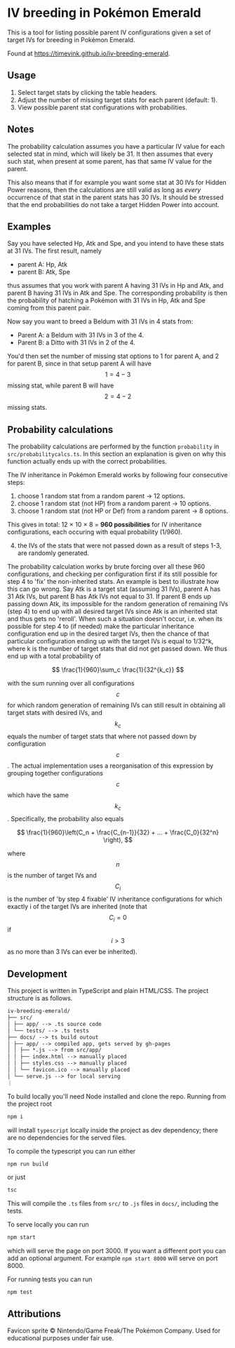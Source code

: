 # IV breeding in Pokémon Emerald

This is a tool for listing possible parent IV configurations given a set of target IVs for breeding in Pokémon Emerald.

Found at https://timevink.github.io/iv-breeding-emerald.

## Usage

1. Select target stats by clicking the table headers.
2. Adjust the number of missing target stats for each parent (default: 1).
3. View possible parent stat configurations with probabilities.

## Notes

The probability calculation assumes you have a particular IV value for each selected stat in mind, which will likely be 31. It then assumes that every such stat, when present at some parent, has that same IV value for the parent.

This also means that if for example you want some stat at 30 IVs for Hidden Power reasons, then the calculations are still valid as long as *every* occurrence of that stat in the parent stats has 30 IVs. It should be stressed that the end probabilities do not take a target Hidden Power into account.

## Examples

Say you have selected Hp, Atk and Spe, and you intend to have these stats at 31 IVs. The first result, namely

- parent A: Hp, Atk
- parent B: Atk, Spe

thus assumes that you work with parent A having 31 IVs in Hp and Atk, and parent B having 31 IVs in Atk and Spe. The corresponding probability is then the probability of hatching a Pokémon with 31 IVs in Hp, Atk and Spe coming from this parent pair.

Now say you want to breed a Beldum with 31 IVs in 4 stats from:

- Parent A: a Beldum with 31 IVs in 3 of the 4.
- Parent B: a Ditto with 31 IVs in 2 of the 4.

You'd then set the number of missing stat options to 1 for parent A, and 2 for parent B, since in that setup parent A will have $$1 = 4 - 3$$ missing stat, while parent B will have $$2 = 4 - 2$$ missing stats. 

## Probability calculations

The probability calculations are performed by the function ```probability``` in ```src/probabilitycalcs.ts```. In this section an explanation is given on why this function actually ends up with the correct probabilities.

The IV inheritance in Pokémon Emerald works by following four consecutive steps:

1. choose 1 random stat from a random parent → 12 options.
2. choose 1 random stat (not HP) from a random parent → 10 options.
3. choose 1 random stat (not HP or Def) from a random parent → 8 options.

This gives in total:  12 × 10 × 8 = **960 possibilities** for IV inheritance configurations, each occuring with equal probability (1/960).

4. the IVs of the stats that were not passed down as a result of steps 1-3, are randomly generated.

The probability calculation works by brute forcing over all these 960 configurations, and checking per configuration first if its still possible for step 4 to 'fix' the non-inherited stats. An example is best to illustrate how this can go wrong. Say Atk is a target stat (assuming 31 IVs), parent A has 31 Atk IVs, but parent B has Atk IVs not equal to 31. If parent B ends up passing down Atk, its impossible for the random generation of remaining IVs (step 4) to end up with all desired target IVs since Atk is an inherited stat and thus gets no 'reroll'. When such a situation doesn't occur, i.e. when its possible for step 4 to (if needed) make the particular inheritance configuration end up in the desired target IVs, then the chance of that particular configuration ending up with the target IVs is equal to 1/32^k, where k is the number of target stats that did not get passed down. We thus end up with a total probability of

$$
\frac{1}{960}\sum_c \frac{1}{32^{k_c}}
$$

with the sum running over all configurations $$c$$ for which random generation of remaining IVs can still result in obtaining all target stats with desired IVs, and $$k_c$$ equals the number of target stats that where not passed down by configuration $$c$$. The actual implementation uses a reorganisation of this expression by grouping together configurations $$c$$ which have the same $$k_c$$. Specifically, the probability also equals

$$
\frac{1}{960}\left(C_n + \frac{C_{n-1}}{32} + ... + \frac{C_0}{32^n} \right),
$$

where $$n$$ is the number of target IVs and $$C_i$$ is the number of 'by step 4 fixable' IV inheritance configurations for which exactly i of the target IVs are inherited
(note that $$C_i = 0$$ if $$i > 3$$ as no more than 3 IVs can ever be inherited).

## Development

This project is written in TypeScript and plain HTML/CSS. The project structure is as follows.

```markdown
iv-breeding-emerald/
├── src/
│ ├── app/ --> .ts source code
│ └── tests/ --> .ts tests
├── docs/ --> ts build outout
│ ├── app/ --> compiled app, gets served by gh-pages
│ │ ├── *.js --> from src/app/
│ │ ├── index.html --> manually placed
│ │ ├── styles.css --> manually placed
│ │ └── favicon.ico --> manually placed
│ └── serve.js --> for local serving
⋮
```

To build locally you'll need Node installed and clone the repo. Running from the project root

```bash
npm i
```
will install ```typescript``` locally inside the project as dev dependency; there are no dependencies for the served files.

To compile the typescript you can run either
```bash
npm run build
```
or just
```bash
tsc
```

This will compile the ```.ts``` files from ```src/``` to ```.js``` files in ```docs/```, including the tests.

To serve locally you can run

```bash
npm start
```
which will serve the page on port 3000. If you want a different port you can add an optional argument. For example ```npm start 8000``` will serve on port 8000.

For running tests you can run

```
npm test
```

## Attributions
Favicon sprite © Nintendo/Game Freak/The Pokémon Company. Used for educational purposes under fair use.
